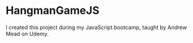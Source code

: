 # HangmanGameJS
I created this project during my JavaScript bootcamp, taught by Andrew Mead on Udemy. 
